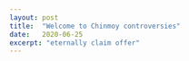 ```yaml
---
layout: post
title:  "Welcome to Chinmoy controversies"
date:   2020-06-25
excerpt: "eternally claim offer"
---
```

